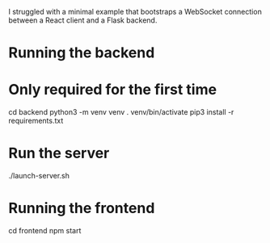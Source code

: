 I struggled with a minimal example that bootstraps a WebSocket connection
between a React client and a Flask backend.

# Running the backend

# Only required for the first time
cd backend
python3 -m venv venv
. venv/bin/activate
pip3 install -r requirements.txt

# Run the server
./launch-server.sh

# Running the frontend
cd frontend
npm start
